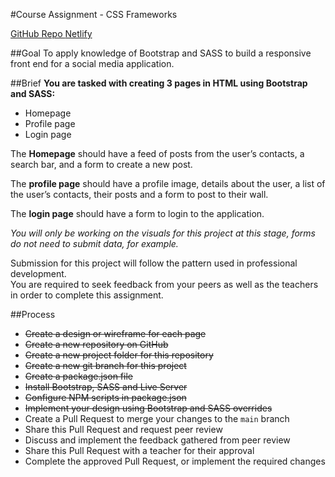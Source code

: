#Course Assignment - CSS Frameworks

[GitHub Repo
](https://github.com/siljeangelvik/demo-bootstrap1/blob/origin/notes.md)
[Netlify](https://frameworks-ca.netlify.app/)

##Goal
To apply knowledge of Bootstrap and SASS to build a responsive front end for a social media application.

##Brief
**You are tasked with creating 3 pages in HTML using Bootstrap and SASS:**

* Homepage
* Profile page
* Login page

The **Homepage** should have a feed of posts from the user’s contacts, a search bar, and a form to create a new post.

The **profile page** should have a profile image, details about the user, a list of the user’s contacts, their posts and a form to post to their wall.

The **login page** should have a form to login to the application.

_You will only be working on the visuals for this project at this stage, forms do not need to submit data, for example._

Submission for this project will follow the pattern used in professional development.   
You are required to seek feedback from your peers as well as the teachers in order to complete this assignment.  

##Process

* ~~Create a design or wireframe for each page~~  
* ~~Create a new repository on GitHub~~  
* ~~Create a new project folder for this repository~~
* ~~Create a new git branch for this project~~  
* ~~Create a package.json file~~  
* ~~Install Bootstrap, SASS and Live Server~~  
* ~~Configure NPM scripts in package.json~~  
* ~~Implement your design using Bootstrap and SASS overrides~~  
* Create a Pull Request to merge your changes to the `main` branch  
* Share this Pull Request and request peer review  
* Discuss and implement the feedback gathered from peer review  
* Share this Pull Request with a teacher for their approval  
* Complete the approved Pull Request, or implement the required changes  



